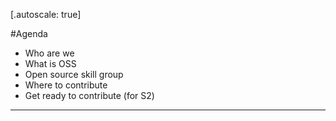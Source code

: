 [.autoscale: true]

#Agenda

- Who are we
- What is OSS
- Open source skill group
- Where to contribute
- Get ready to contribute (for S2)

---
